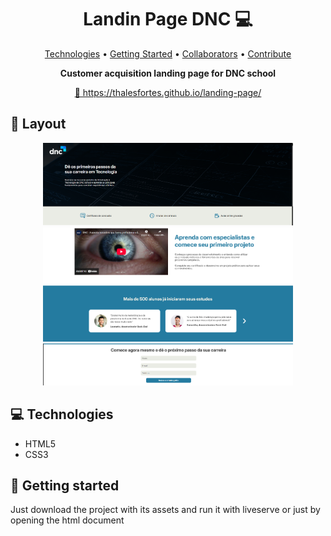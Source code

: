 <h1 align="center" style="font-weight: bold;">Landin Page DNC 💻</h1>

<p align="center">
 <a href="#tech">Technologies</a> • 
 <a href="#started">Getting Started</a> • 
  <a href="#colab">Collaborators</a> •
 <a href="#contribute">Contribute</a>
</p>

<p align="center">
    <b>Customer acquisition landing page for DNC school</b>
</p>

<p align="center">
     <a href="PROJECT__URL">📱 https://thalesfortes.github.io/landing-page/</a>
</p>

<h2 id="layout">🎨 Layout</h2>

<p align="center">
    <img src="./images/print1.png" alt="Image Example" width="400px">
    <img src="./images/print2.png" alt="Image Example" width="400px">
    <img src="./images/print3.png" alt="Image Example" width="400px">
</p>

<h2 id="technologies">💻 Technologies</h2>

- HTML5
- CSS3

<h2 id="started">🚀 Getting started</h2>

Just download the project with its assets and run it with liveserve or just by opening the html document
